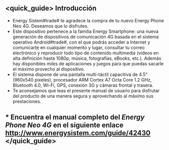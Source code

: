 ## <quick_guide> Introducción

* Energy Sistem#trade# te agradece la compra de tu nuevo Energy Phone Neo 4G. Deseamos que lo disfrutes.
* Este dispositivo pertenece a la familia Energy Smartphone: una nueva generación de dispositivos de comunicación 4G basada en el sistema operativo Android#trade#, con el que podrás acceder a Internet y comunicarte en cualquier momento y lugar, consultar tu correo electrónico y reproducir todo tipo de contenido multimedia (vídeos en alta definición hasta 1080p, música, fotografías, eBooks, etc.).
Además hay disponibles miles de aplicaciones y juegos para que puedas sacarle el máximo provecho al dispositivo.
* El sistema dispone de una pantalla multi-táctil capacitiva de 4.5" (960x540 píxeles), procesador ARM Cortex A7 Octa Core 1.2 GHz, Bluetooth 4.0, Wi-Fi, GPS, conexión 3G y cámaras frontal y trasera.
* Te aconsejamos que leas el presente manual de usuario para disfrutar del producto de una manera segura y aprovechando al máximo sus prestaciones.


## <unique> * Encuentra el manual completo del *Energy Phone Neo 4G* en el siguiente enlace  http://www.energysistem.com/guide/42430 </unique> </quick_guide>
